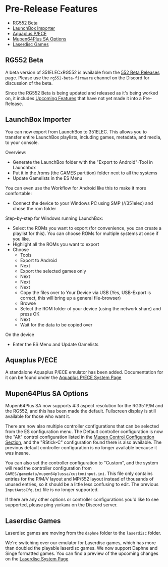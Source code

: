 # Pre-Release Features

- [RG552 Beta](#rg552-beta)
- [LaunchBox Importer](#launchbox-importer)
- [Aquaplus P/ECE](#aquaplus-pece)
- [Mupen64Plus SA Options](#mupen64plus-sa-options)
- [Laserdisc Games](#laserdisc-games)

## RG552 Beta

A beta version of 351ELECxRG552 is available from the [552 Beta Releases](https://github.com/351ELEC/552_beta/releases) page. Please use the `rg552-beta-firmware` channel on the Discord for discussion of the beta.

Since the RG552 Beta is being updated and released as it's being worked on, it includes [Upcoming Features](Upcoming-Features) that have not yet made it into a Pre-Release.

## LaunchBox Importer

You can now export from LaunchBox to 351ELEC. This allows you to transfer entire LaunchBox playlists, including games, metadata, and media, to your console.

Overview:
* Generate the LaunchBox folder with the "Export to Android"-Tool in Launchbox
* Put it in the /roms (the GAMES partition) folder next to all the systems
* Update Gamelists  in the ES Menu

You can even use the Workflow for Android like this to make it more comfortable:
* Connect the device to your Windows PC using SMP (//351elec) and chose the rom folder

Step-by-step for Windows running LaunchBox:
* Select the ROMs you want to export (for convenience, you can create a playlist for this). You can choose ROMs for multiple systems at once if you like.
* Highlight all the ROMs you want to export
* Choose
    - Tools
    - Export to Android
    - Next
    - Export the selected games only
    - Next
    - Next
    - Next
	- Copy the files over to Your Device via USB (Yes, USB-Export is correct, this will bring up a general file-browser)
    - Browse
    - Select the ROM folder of your device (using the network share) and press OK
    - Next
    - Wait for the data to be copied over

On the device
* Enter the ES Menu and Update Gamelists

## Aquaplus P/ECE

A standalone Aquaplus P/ECE emulator has been added. Documentation for it can be found under the [Aquaplus P/ECE System Page](System-Aquaplus-Piece)

## Mupen64Plus SA Options

Mupen64Plus SA now supports 4:3 aspect resolution for the RG351P/M and the RG552, and this has been made the default. Fullscreen display is still available for those who want it.

There are now also multiple controller configurations that can be selected from the ES configuration menu. The Default controller configuration is now the "Alt" control configuration listed in the [Mupen Control Configuration Section](System-N64#control-configuration-1), and the "RStick-C" configuration found there is also available. The previous default controller configuration is no longer available because it was insane.

You can also set the controller configuration to "Custom", and the system will read the controller configuration from `GAMES/gamedata/mupen64plussa/custominput.ini`. This file only contains entries for the P/M/V layout and MP/552 layout instead of thousands of unused entries, so it should be a little less confusing to edit. The previous `InputAutoCfg.ini` file is no longer supported.

If there are any other options or controller configurations you'd like to see supported, please ping `yonkuma` on the Discord server.

## Laserdisc Games

Laserdisc games are moving from the `daphne` folder to the `laserdisc` folder.

We're switching over our emulator for Laserdisc games, which has more than doubled the playable laserdisc games. We now support Daphne and Singe formatted games. You can find a preview of the upcoming changes on the [Laserdisc System Page](System-Laserdisc)